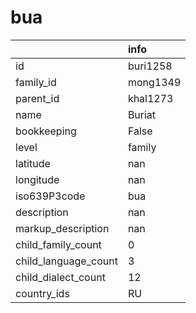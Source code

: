 # bua
|                      | info     |
|:---------------------|:---------|
| id                   | buri1258 |
| family_id            | mong1349 |
| parent_id            | khal1273 |
| name                 | Buriat   |
| bookkeeping          | False    |
| level                | family   |
| latitude             | nan      |
| longitude            | nan      |
| iso639P3code         | bua      |
| description          | nan      |
| markup_description   | nan      |
| child_family_count   | 0        |
| child_language_count | 3        |
| child_dialect_count  | 12       |
| country_ids          | RU       |